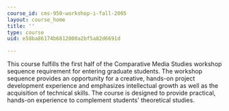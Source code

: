 ```yaml
---
course_id: cms-950-workshop-i-fall-2005
layout: course_home
title: ''
type: course
uid: e58ba86174b6812000a2bf5a82d6691d

---
```

This course fulfills the first half of the Comparative Media Studies workshop sequence requirement for entering graduate students. The workshop sequence provides an opportunity for a creative, hands-on project development experience and emphasizes intellectual growth as well as the acquisition of technical skills. The course is designed to provide practical, hands-on experience to complement students' theoretical studies.
